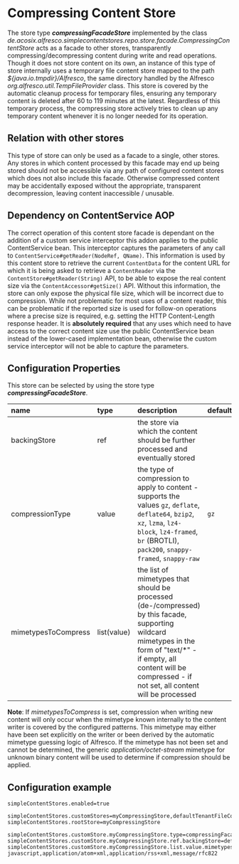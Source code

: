 # Compressing Content Store

The store type **_compressingFacadeStore_** implemented by the class _de.acosix.alfresco.simplecontentstores.repo.store.facade.CompressingContentStore_ acts as a facade to other stores, transparently compressing/decompressing content during write and read operations. Though it does not store content on its own, an instance of this type of store internally uses a temporary file content store mapped to the path _${java.io.tmpdir}/Alfresco_, the same directory handled by the Alfresco _org.alfresco.util.TempFileProvider_ class. This store is covered by the automatic cleanup process for temporary files, ensuring any temporary content is deleted after 60 to 119 minutes at the latest. Regardless of this temporary process, the compressing store actively tries to clean up any temporary content whenever it is no longer needed for its operation.

## Relation with other stores

This type of store can only be used as a facade to a single, other stores. Any stores in which content processed by this facade may end up being stored should not be accessible via any path of configured content stores which does not also include this facade. Otherwise compressed content may be accidentally exposed without the appropriate, transparent decompression, leaving content inaccessible / unusable.

## Dependency on ContentService AOP

The correct operation of this content store facade is dependant on the addition of a custom service interceptor this addon applies to the public ContentService bean. This interceptor captures the parameters of any call to ``ContentService#getReader(NodeRef, QName)``. This information is used by this content store to retrieve the current ``ContentData`` for the content URL for which it is being asked to retrieve a ``ContentReader`` via the ``ContentStore#getReader(String)`` API, to be able to expose the real content size via the ``ContentAccessor#getSize()`` API. Without this information, the store can only expose the physical file size, which will be incorrect due to compression. While not problematic for most uses of a content reader, this can be problematic if the reported size is used for follow-on operations where a precise size is required, e.g. setting the HTTP Content-Length response header. It is **absolutely required** that any uses which need to have access to the correct content size use the public ContentService bean instead of the lower-cased implementation bean, otherwise the custom service interceptor will not be able to capture the parameters.

## Configuration Properties

This store can be selected by using the store type **_compressingFacadeStore_**.

| name | type | description | default | optional |
| :---| :--- | :--- | :--- | :--- |
| backingStore | ref | the store via which the content should be further processed and eventually stored | | no |
| compressionType | value | the type of compression to apply to content - supports the values ``gz``, ``deflate``, ``deflate64``, ``bzip2``, ``xz``, ``lzma``, ``lz4-block``, ``lz4-framed``, ``br`` (BROTLI), ``pack200``, ``snappy-framed``, ``snappy-raw`` | ``gz`` | yes |
| mimetypesToCompress | list(value) | the list of mimetypes that should be processed (de-/compressed) by this facade, supporting wildcard mimetypes in the form of "text/*" - if empty, all content will be compressed - if not set, all content will be processed |  | yes |

**Note**: If _mimetypesToCompress_ is set, compression when writing new content will only occur when the mimetype known internally to the content writer is covered by the configured patterns. This mimetype may either have been set explicitly on the writer or been derived by the automatic mimetype guessing logic of Alfresco. If the mimetype has not been set and cannot be determined, the generic _application/octet-stream_ mimetype for unknown binary content will be used to determine if compression should be applied.

## Configuration example

```text
simpleContentStores.enabled=true

simpleContentStores.customStores=myCompressingStore,defaultTenantFileContentStore
simpleContentStores.rootStore=myCompressingStore

simpleContentStores.customStore.myCompressingStore.type=compressingFacadeStore
simpleContentStores.customStore.myCompressingStore.ref.backingStore=defaultTenantFileContentStore
simpleContentStores.customStore.myCompressingStore.list.value.mimetypesToCompress=text/*,application/json,application/xhtml+xml,image/svg+xml,application/eps,application/x-javascript,application/atom+xml,application/rss+xml,message/rfc822
```